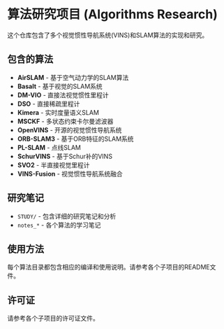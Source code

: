 # 算法研究项目 (Algorithms Research)

这个仓库包含了多个视觉惯性导航系统(VINS)和SLAM算法的实现和研究。

## 包含的算法

- **AirSLAM** - 基于空气动力学的SLAM算法
- **Basalt** - 基于视觉的SLAM系统
- **DM-VIO** - 直接法视觉惯性里程计
- **DSO** - 直接稀疏里程计
- **Kimera** - 实时度量语义SLAM
- **MSCKF** - 多状态约束卡尔曼滤波器
- **OpenVINS** - 开源的视觉惯性导航系统
- **ORB-SLAM3** - 基于ORB特征的SLAM系统
- **PL-SLAM** - 点线SLAM
- **SchurVINS** - 基于Schur补的VINS
- **SVO2** - 半直接视觉里程计
- **VINS-Fusion** - 视觉惯性导航系统融合

## 研究笔记

- `STUDY/` - 包含详细的研究笔记和分析
- `notes_*` - 各个算法的学习笔记

## 使用方法

每个算法目录都包含相应的编译和使用说明。请参考各个子项目的README文件。

## 许可证

请参考各个子项目的许可证文件。
